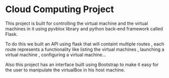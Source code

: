 # Cloud Computing Project

This project is built for controlling the virtual machine and the virtual machines in it using pyvblox library and python back-end framework called Flask.

To do this we built an API using flask that will containt multiple routes , each route represents a functionality like listing the virtual machines , launching a virtual machine , configuring a virtual machine...

Also this project has an interface built using Bootstrap to make it easy for the user to manipulate the virtualBox in his host machine.
